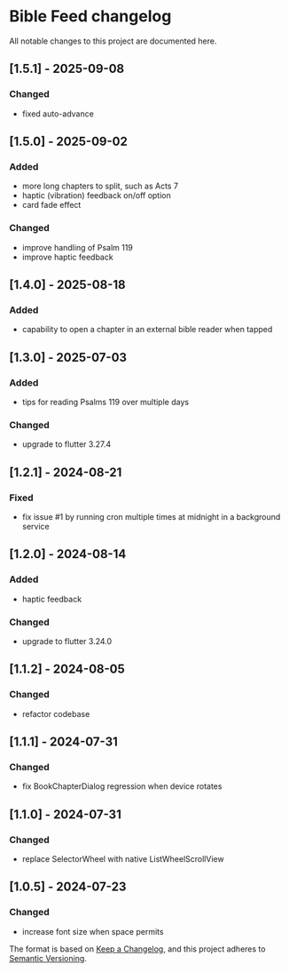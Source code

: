 # Bible Feed changelog

All notable changes to this project are documented here.


## [1.5.1] - 2025-09-08

### Changed
- fixed auto-advance


## [1.5.0] - 2025-09-02

### Added
- more long chapters to split, such as Acts 7
- haptic (vibration) feedback on/off option
- card fade effect

### Changed
- improve handling of Psalm 119
- improve haptic feedback


## [1.4.0] - 2025-08-18

### Added
- capability to open a chapter in an external bible reader when tapped


## [1.3.0] - 2025-07-03

### Added
- tips for reading Psalms 119 over multiple days

### Changed
- upgrade to flutter 3.27.4


## [1.2.1] - 2024-08-21

### Fixed
- fix issue #1 by running cron multiple times at midnight in a background service


## [1.2.0] - 2024-08-14

### Added
- haptic feedback

### Changed
- upgrade to flutter 3.24.0


## [1.1.2] - 2024-08-05

### Changed
- refactor codebase


## [1.1.1] - 2024-07-31

### Changed
- fix BookChapterDialog regression when device rotates


## [1.1.0] - 2024-07-31

### Changed
- replace SelectorWheel with native ListWheelScrollView


## [1.0.5] - 2024-07-23

### Changed
- increase font size when space permits


The format is based on [Keep a Changelog](https://keepachangelog.com/en/1.1.0/),
and this project adheres to [Semantic Versioning](https://semver.org/spec/v2.0.0.html).

